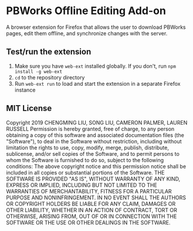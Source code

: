 # PBWorks Offline Editing Add-on

A browser extension for Firefox that allows the user to download PBWorks pages, edit them offline, and synchronize 
changes with the server. 

## Test/run the extension

1. Make sure you have `web-ext` installed globally. If you don't, run `npm install -g web-ext`
2. `cd` to the repository directory
3. Run `web-ext run` to load and start the extension in a separate Firefox instance

## MIT License

Copyright 2019 CHENGMING LIU, SONG LIU, CAMERON PALMER, LAUREN RUSSELL
Permission is hereby granted, free of charge, to any person obtaining a copy of this software and associated documentation files (the "Software"), to deal in the Software without restriction, including without limitation the rights to use, copy, modify, merge, publish, distribute, sublicense, and/or sell copies of the Software, and to permit persons to whom the Software is furnished to do so, subject to the following conditions:
The above copyright notice and this permission notice shall be included in all copies or substantial portions of the Software.
THE SOFTWARE IS PROVIDED "AS IS", WITHOUT WARRANTY OF ANY KIND, EXPRESS OR IMPLIED, INCLUDING BUT NOT LIMITED TO THE WARRANTIES OF MERCHANTABILITY, FITNESS FOR A PARTICULAR PURPOSE AND NONINFRINGEMENT. IN NO EVENT SHALL THE AUTHORS OR COPYRIGHT HOLDERS BE LIABLE FOR ANY CLAIM, DAMAGES OR OTHER LIABILITY, WHETHER IN AN ACTION OF CONTRACT, TORT OR OTHERWISE, ARISING FROM, OUT OF OR IN CONNECTION WITH THE SOFTWARE OR THE USE OR OTHER DEALINGS IN THE SOFTWARE.


